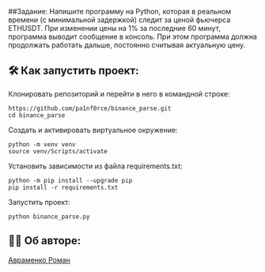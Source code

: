 ##Задание:
Напишите программу на Python, которая в реальном времени (с минимальной задержкой) следит за ценой фьючерса ETHUSDT. При изменении цены на 1% за последние 60 минут, программа выводит сообщение в консоль. При этом программа должна продолжать работать дальше, постоянно считывая актуальную цену.

## :hammer_and_wrench: Как запустить проект:
Клонировать репозиторий и перейти в него в командной строке:
```
https://github.com/pa1nf0rce/binance_parse.git
cd binance_parse
```
Cоздать и активировать виртуальное окружение:
```
python -m venv venv
source venv/Scripts/activate
```
Установить зависимости из файла requirements.txt:
```
python -m pip install --upgrade pip
pip install -r requirements.txt
```
Запустить проект:
```
python binance_parse.py
```

## :office_worker: Об авторe: 
[Авраменко Роман](https://github.com/pa1nf0rce)

